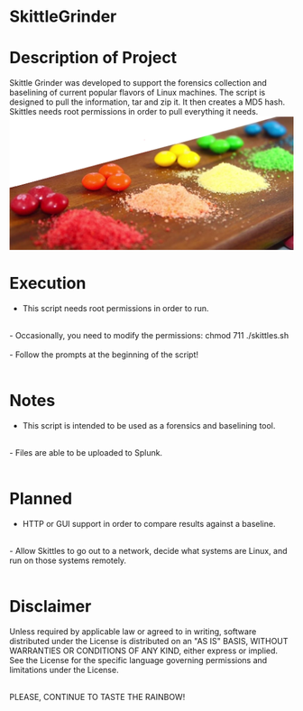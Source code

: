 # SkittleGrinder
# Description of Project <br>
Skittle Grinder was developed to support the forensics collection and baselining of current popular flavors of Linux machines. The script is designed to pull the information, tar and zip it. It then creates a MD5 hash. Skittles needs root permissions in order to pull everything it needs.<br>
![Alt text](https://github.com/WiredPulse/SkittleGrinder/blob/master/Grinder.png?raw=true "Optional Title")

# Execution <br>
- This script needs root permissions in order to run.<br>
<br>
- Occasionally, you need to modify the permissions: chmod 711 ./skittles.sh<br>
<br>
- Follow the prompts at the beginning of the script!<br>
<br>

# Notes<br>
- This script is intended to be used as a forensics and baselining tool. <br>
<br>
- Files are able to be uploaded to Splunk. <br>
<br>

# Planned<br>
- HTTP or GUI support in order to compare results against a baseline.<br>
<br>
- Allow Skittles to go out to a network, decide what systems are Linux, and run on those systems remotely.<br>
<br>

# Disclaimer <br>

Unless required by applicable law or agreed to in writing, software distributed under the License is distributed on an "AS IS" BASIS, WITHOUT WARRANTIES OR CONDITIONS OF ANY KIND, either express or implied. See the License for the specific language governing permissions and limitations under the License. <br>
<br>

PLEASE, CONTINUE TO TASTE THE RAINBOW! <br>

